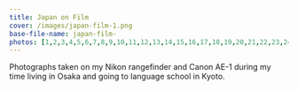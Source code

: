 ```yaml
---
title: Japan on Film
cover: /images/japan-film-1.png
base-file-name: japan-film-
photos: [1,2,3,4,5,6,7,8,9,10,11,12,13,14,15,16,17,18,19,20,21,22,23,24]
---
```


Photographs taken on my Nikon rangefinder and Canon AE-1 during my time living in Osaka and going to language school in Kyoto.
